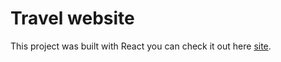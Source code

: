# Travel website

This project was built with React you can check it out here [site](https://romantic-kirch-0acc31.netlify.app/).




